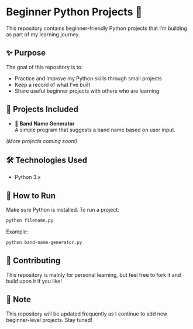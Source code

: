 # Beginner Python Projects 🐍

This repository contains beginner-friendly Python projects that I’m building as part of my learning journey.

## ✨ Purpose

The goal of this repository is to:
- Practice and improve my Python skills through small projects
- Keep a record of what I’ve built
- Share useful beginner projects with others who are learning

## 📁 Projects Included

- 🎸 **Band Name Generator**  
  A simple program that suggests a band name based on user input.

*(More projects coming soon!)*

## 🛠 Technologies Used

- Python 3.x

## 🚀 How to Run

Make sure Python is installed. To run a project:

```bash
python filename.py
```

Example:

```bash
python band-name-generator.py
```

## 🤝 Contributing

This repository is mainly for personal learning, but feel free to fork it and build upon it if you like!

## 📌 Note

This repository will be updated frequently as I continue to add new beginner-level projects. Stay tuned!

